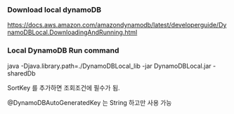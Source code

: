 ### Download local dynamoDB
https://docs.aws.amazon.com/amazondynamodb/latest/developerguide/DynamoDBLocal.DownloadingAndRunning.html

### Local DynamoDB Run command
java -Djava.library.path=./DynamoDBLocal_lib -jar DynamoDBLocal.jar -sharedDb





SortKey 를 추가하면 조회조건에 필수가 됨.

@DynamoDBAutoGeneratedKey 는 String 하고만 사용 가능
